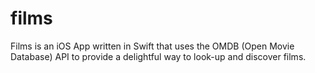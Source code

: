 # films
Films is an iOS App written in Swift that uses the OMDB (Open Movie Database) API to provide a delightful way to look-up and discover films.

